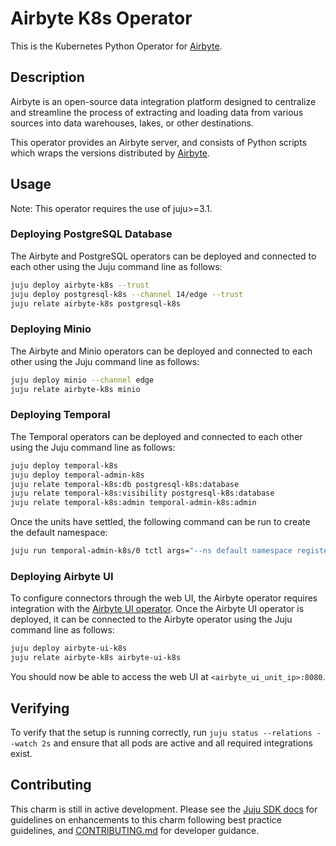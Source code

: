 # Airbyte K8s Operator

This is the Kubernetes Python Operator for [Airbyte](https://airbyte.com/).

## Description

Airbyte is an open-source data integration platform designed to centralize and
streamline the process of extracting and loading data from various sources into
data warehouses, lakes, or other destinations.

This operator provides an Airbyte server, and consists of Python scripts which
wraps the versions distributed by
[Airbyte](https://hub.docker.com/r/airbyte/server).

## Usage

Note: This operator requires the use of juju>=3.1.

### Deploying PostgreSQL Database

The Airbyte and PostgreSQL operators can be deployed and connected to each
other using the Juju command line as follows:

```bash
juju deploy airbyte-k8s --trust
juju deploy postgresql-k8s --channel 14/edge --trust
juju relate airbyte-k8s postgresql-k8s
```

### Deploying Minio

The Airbyte and Minio operators can be deployed and connected to each
other using the Juju command line as follows:

```bash
juju deploy minio --channel edge
juju relate airbyte-k8s minio
```

### Deploying Temporal

The Temporal operators can be deployed and connected to each
other using the Juju command line as follows:

```bash
juju deploy temporal-k8s
juju deploy temporal-admin-k8s
juju relate temporal-k8s:db postgresql-k8s:database
juju relate temporal-k8s:visibility postgresql-k8s:database
juju relate temporal-k8s:admin temporal-admin-k8s:admin
```

Once the units have settled, the following command can be run to create the default namespace:

```bash
juju run temporal-admin-k8s/0 tctl args="--ns default namespace register -rd 3"
```


### Deploying Airbyte UI

To configure connectors through the web UI, the Airbyte operator requires
integration with the
[Airbyte UI operator](https://github.com/canonical/airbyte-ui-k8s-operator).
Once the Airbyte UI operator is deployed, it can be connected to the Airbyte
operator using the Juju command line as follows:

```bash
juju deploy airbyte-ui-k8s
juju relate airbyte-k8s airbyte-ui-k8s
```

You should now be able to access the web UI at `<airbyte_ui_unit_ip>:8080`.

## Verifying

To verify that the setup is running correctly, run
`juju status --relations --watch 2s` and ensure that all pods are active and all
required integrations exist.

## Contributing

This charm is still in active development. Please see the
[Juju SDK docs](https://juju.is/docs/sdk) for guidelines on enhancements to this
charm following best practice guidelines, and
[CONTRIBUTING.md](./CONTRIBUTING.md) for developer guidance.
